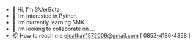 - 👋 Hi, I’m @JerBotz
- 👀 I’m interested in Python
- 🌱 I’m currently learning SMK
- 💞️ I’m looking to collaborate on ...
- 📫 How to reach me elnathan1572009@gmail.com [ 0852-4186-4358 ]

<!---
JerBotz/JerBotz is a ✨ special ✨ repository because its `README.md` (this file) appears on your GitHub profile.
You can click the Preview link to take a look at your changes.
--->

